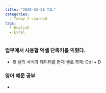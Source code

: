 ```yaml
---
title: "2020-03-28 TIL"
categories:
  - Today I Learned
tags:
  - English
  - Excel
---
```


### 업무에서 사용할 엑셀 단축키를 익혔다.
  - 윗 셀의 서식과 데이터를 현재 셀로 복제: Ctrl + D

### 영어 예문 공부
  - 
